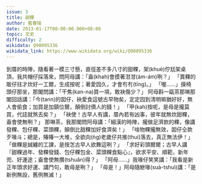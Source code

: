 ```yaml
---
issue: 3
title: 甜粿
author: 藍春瑞
date: 2013-01-17T00:00:00.000+08:00
topic: 文史
difficulty: 2
wikidata: Q98095336
wikidata_link: https://www.wikidata.org/wiki/Q98095336
---
```

到厝的時陣，隨看著一模三寸懸，直徑差不多八寸的甜粿，架(khuè)佇尪架桌頂，我共帽仔採落來，問阿母講：「盍(khah)會摸著泔泔(ám-ám)咧？」
「賣粿的販仔拄才炊好一工爾，生成按呢；著愛囥久，才會𠕇𠕇(tīng)。」
「喔......」搝椅頭仔那坐，那閣問講：「干焦(kan-na)買一項，敢袂傷少？」
阿母斟一甌茶那啉那閣回話講：「今(tann)的囡仔，袂愛食這號古早物矣，定定囥到清明嘛猶好好，無人會偷食；加買是加鎮位爾，顛倒討債人的錢！」
「甲(kah)按呢，是毋是攏莫買，代誌就煞去矣？」
「袂使！古早人有講，厝內若有凶事，彼年就無炊甜粿，盍會使無咧？」
那啉茶，我那閣問阿母講：「細漢的時陣，攏做足濟款的粿，像講發粿、包仔粿、菜頭粿，顛倒比甜粿加好食濟矣！」
「啥物粿攏無效，囡仔仝款歹喙斗；總是，賰賰一大堆，全欲向(ǹg)老歲仔共推(thui)落去，真正無法伊！」
「做粿是誠纏的工課，是按怎古早人欲舞這咧？」
「求好彩頭爾爾；古早人講『甜粿過年、發粿發錢、包仔粿包金、菜頭粿食點心』，欲求平安、順範，新年兜、好運途；盍會使無攢(tshuân)得？」
「阿母......」我喙仔笑笑講：「我看是新正年頭求好運、講鬥句，敢毋是咧？」
「毋是！」阿母隨紲喙(suà-tshuì)講：「是新例無設，舊例無滅！」